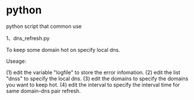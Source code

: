 # python
python script that common use

1、dns_refresh.py

To keep some domain hot on specify local dns.

Useage:

(1) edit the variable "logfile" to store the error infomation.
(2) edit the list "dnss" to specify the local dns.
(3) edit the domains to specify the domains you want to keep hot.
(4) edit the interval to specify the interval time for same domain-dns pair refresh.


